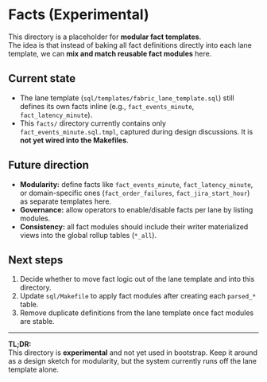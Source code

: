 # Facts (Experimental)

This directory is a placeholder for **modular fact templates**.  
The idea is that instead of baking all fact definitions directly into each lane template, we can **mix and match reusable fact modules** here.

## Current state

- The lane template (`sql/templates/fabric_lane_template.sql`) still defines its own facts inline (e.g., `fact_events_minute`, `fact_latency_minute`).  
- This `facts/` directory currently contains only `fact_events_minute.sql.tmpl`, captured during design discussions. It is **not yet wired into the Makefiles**.  

## Future direction

- **Modularity:** define facts like `fact_events_minute`, `fact_latency_minute`, or domain-specific ones (`fact_order_failures`, `fact_jira_start_hour`) as separate templates here.  
- **Governance:** allow operators to enable/disable facts per lane by listing modules.  
- **Consistency:** all fact modules should include their writer materialized views into the global rollup tables (`*_all`).

## Next steps

1. Decide whether to move fact logic out of the lane template and into this directory.  
2. Update `sql/Makefile` to apply fact modules after creating each `parsed_*` table.  
3. Remove duplicate definitions from the lane template once fact modules are stable.

---

**TL;DR:**  
This directory is **experimental** and not yet used in bootstrap. Keep it around as a design sketch for modularity, but the system currently runs off the lane template alone.
